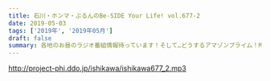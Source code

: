 ```yaml
---
title: 石川・ホンマ・ぶるんのBe-SIDE Your Life! vol.677-2
date: 2019-05-03
tags: ['2019年', '2019年05月']
draft: false
summary: 各地のお昼のラジオ番組情報待っています！そして…どうするアマゾンプライム！MIURA
---
```


http://project-phi.ddo.jp/ishikawa/ishikawa677_2.mp3
